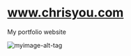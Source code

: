 # www.chrisyou.com
My portfolio website

![myimage-alt-tag](https://s3.amazonaws.com/chrisyou.com/CYouWebsiteV1.png)
